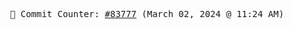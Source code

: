 <p align="center">
    <samp>
        📮 Commit Counter: <a href="https://github.com/Javascript-void0/Javascript-void0/commits/main">#83777</a> (March 02, 2024 @ 11:24 AM)
    </samp>
</p>